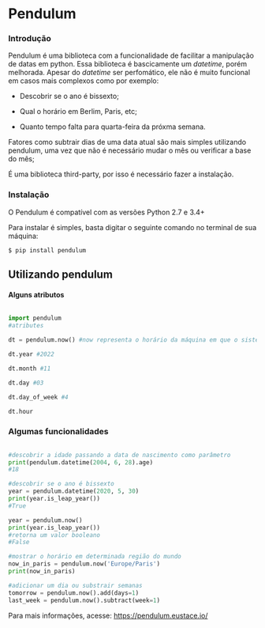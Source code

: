 # Pendulum

### Introdução 

Pendulum é uma biblioteca com a funcionalidade de facilitar a manipulação de datas em python.
Essa biblioteca é bascicamente um *datetime*, porém melhorada.
Apesar do *datetime* ser perfomático, ele não é muito funcional em casos mais complexos como por exemplo:

- Descobrir se o ano é bissexto;

- Qual o horário em Berlim, Paris, etc;

- Quanto tempo falta para quarta-feira da próxma semana.

Fatores como subtrair dias de uma data atual são mais simples utilizando pendulum, uma vez que não é necessário mudar o mês ou verificar a base do mês;

É uma biblioteca third-party, por isso é necessário fazer a instalação.

### Instalação

O Pendulum é compatível com as versões Python 2.7 e 3.4+

Para instalar é simples, basta digitar o seguinte comando no terminal de sua máquina:

`$ pip install pendulum`

## Utilizando pendulum

####  Alguns atributos

```python

import pendulum
#atributes

dt = pendulum.now() #now representa o horário da máquina em que o sistema está sendo executado

dt.year #2022

dt.month #11

dt.day #03

dt.day_of_week #4

dt.hour 
```

### Algumas funcionalidades

```python

#descobrir a idade passando a data de nascimento como parâmetro
print(pendulum.datetime(2004, 6, 28).age)
#18

#descobrir se o ano é bissexto
year = pendulum.datetime(2020, 5, 30)
print(year.is_leap_year())
#True

year = pendulum.now()
print(year.is_leap_year())
#retorna um valor booleano
#False

#mostrar o horário em determinada região do mundo
now_in_paris = pendulum.now('Europe/Paris')
print(now_in_paris)

#adicionar um dia ou substrair semanas
tomorrow = pendulum.now().add(days=1)
last_week = pendulum.now().subtract(week=1)
```
  
Para mais informações, acesse: https://pendulum.eustace.io/
